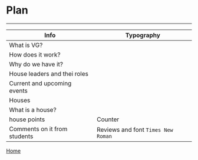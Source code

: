 # Plan
---


| Info | Typography |
|---|---|
| What is VG? | 
| How does it work? |
| Why do we have it? |
| House leaders and thei roles |
| Current and upcoming events |
| Houses |
| What is a house? |
| house points | Counter |
| Comments on it from students | Reviews and font `Times New Roman` |

[Home](README.md)
